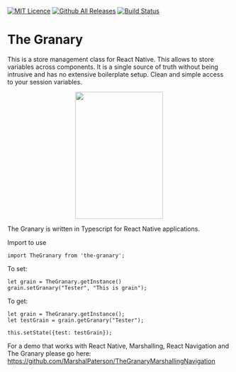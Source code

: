 [![MIT Licence](https://badges.frapsoft.com/os/mit/mit.svg?v=103)](https://opensource.org/licenses/mit-license.php) [![Github All Releases](https://img.shields.io/github/downloads/atom/atom/total.svg)]() [![Build Status](https://travis-ci.org/MarshalPaterson/the-granary.svg?branch=master)](https://travis-ci.org/MarshalPaterson/the-granary)

# The Granary
This is a store management class for React Native. This allows to store variables across components. It is a single source of truth without being intrusive and has no extensive boilerplate setup. Clean and simple access to your session variables. 
<p align="center">
  <img width="198" height="286" src="https://github.com/MarshalPaterson/the-granary/blob/master/assets/TheGranary.png?raw=true">
</p>

The Granary is written in Typescript for React Native applications.

Import to use

```
import TheGranary from 'the-granary';
```

To set:

```
let grain = TheGranary.getInstance()
grain.setGranary("Tester", "This is grain");
```

To get:

```
let grain = TheGranary.getInstance();
let testGrain = grain.getGranary("Tester");

this.setState({test: testGrain});
```

For a demo that works with React Native, Marshalling, React Navigation and The Granary please go here: https://github.com/MarshalPaterson/TheGranaryMarshallingNavigation
